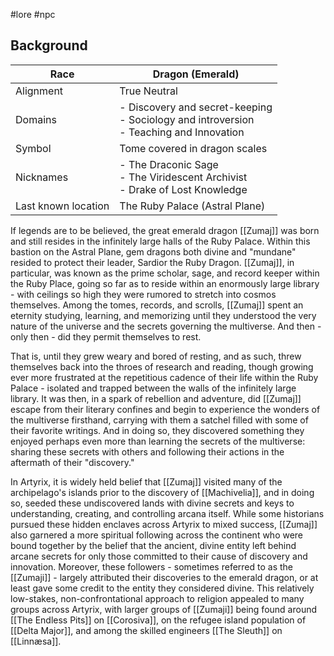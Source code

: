 #lore #npc

## Background
| Race | Dragon (Emerald) |
| ---- | ---- |
| Alignment | True Neutral |
| Domains | - Discovery and secret-keeping<br>- Sociology and introversion<br>- Teaching and Innovation |
| Symbol | Tome covered in dragon scales |
| Nicknames | - The Draconic Sage<br>- The Viridescent Archivist<br>- Drake of Lost Knowledge |
| Last known location | The Ruby Palace (Astral Plane) |
If legends are to be believed, the great emerald dragon [[Zumaj]] was born and still resides in the infinitely large halls of the Ruby Palace. Within this bastion on the Astral Plane, gem dragons both divine and "mundane" resided to protect their leader, Sardior the Ruby Dragon. [[Zumaj]], in particular, was known as the prime scholar, sage, and record keeper within the Ruby Place, going so far as to reside within an enormously large library - with ceilings so high they were rumored to stretch into cosmos themselves. Among the tomes, records, and scrolls, [[Zumaj]] spent an eternity studying, learning, and memorizing until they understood the very nature of the universe and the secrets governing the multiverse. And then - only then - did they permit themselves to rest.

That is, until they grew weary and bored of resting, and as such, threw themselves back into the throes of research and reading, though growing ever more frustrated at the repetitious cadence of their life within the Ruby Palace - isolated and trapped between the walls of the infinitely large library. It was then, in a spark of rebellion and adventure, did [[Zumaj]] escape from their literary confines and begin to experience the wonders of the multiverse firsthand, carrying with them a satchel filled with some of their favorite writings. And in doing so, they discovered something they enjoyed perhaps even more than learning the secrets of the multiverse: sharing these secrets with others and following their actions in the aftermath of their "discovery."

In Artyrix, it is widely held belief that [[Zumaj]] visited many of the archipelago's islands prior to the discovery of [[Machivelia]], and in doing so, seeded these undiscovered lands with divine secrets and keys to understanding, creating, and controlling arcana itself. While some historians pursued these hidden enclaves across Artyrix to mixed success, [[Zumaj]] also garnered a more spiritual following across the continent who were bound together by the belief that the ancient, divine entity left behind arcane secrets for only those committed to their cause of discovery and innovation. Moreover, these followers - sometimes referred to as the [[Zumaji]] - largely attributed their discoveries to the emerald dragon, or at least gave some credit to the entity they considered divine. This relatively low-stakes, non-confrontational approach to religion appealed to many groups across Artyrix, with larger groups of [[Zumaji]] being found around [[The Endless Pits]] on [[Corosiva]], on the refugee island population of [[Delta Major]], and among the skilled engineers [[The Sleuth]] on [[Linnæsa]].